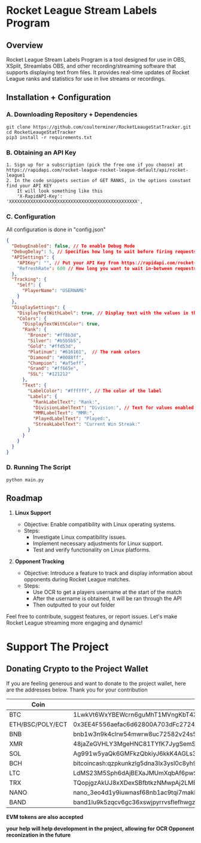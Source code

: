 # Rocket League Stream Labels Program

## Overview
Rocket League Stream Labels Program is a tool designed for use in OBS, XSplit, Streamlabs OBS, and other recording/streaming software that supports displaying text from files. It provides real-time updates of Rocket League ranks and statistics for use in live streams or recordings.

## Installation + Configuration
### A. Downloading Repository + Dependencies
```commandline
git clone https://github.com/coulterminer/RocketLeaugeStatTracker.git
cd RocketLeaugeStatTracker
pip3 install -r requirements.txt
```

### B. Obtaining an API Key
    1. Sign up for a subscription (pick the free one if you choose) at https://rapidapi.com/rocket-league-rocket-league-default/api/rocket-league1
    2. In the code snippets section of GET RANKS, in the options constant find your API KEY
        It will look something like this
        'X-RapidAPI-Key': 'XXXXXXXXXXXXXXXXXXXXXXXXXXXXXXXXXXXXXXXXXXXXXXXX',

### C. Configuration
All configuration is done in "config.json"

```json
{
  "DebugEnabled": false, // To enable Debug Mode
  "DebugDelay": 5, // Specifies how long to wait before firing requests in debug mode
  "APISettings": {
    "APIKey": "", // Put your API Key from https://rapidapi.com/rocket-league-rocket-league-default/api/rocket-league1
    "RefreshRate": 600 // How long you want to wait in-between requests
  },
  "Tracking": {
    "Self": {
      "PlayerName": "USERNAME"
    }
  },
  "DisplaySettings": {
    "DisplayTextWithLabel": true, // Display text with the values in the file
    "Colors": {
      "DisplayTextWithColor": true,
      "Rank": {
        "Bronze": "#ff8b3d",
        "Silver": "#b5b5b5",
        "Gold": "#ffd53d",
        "Platinum": "#616161",  // The rank colors 
        "Diamond": "#0088ff",
        "Champion": "#af5eff",
        "Grand": "#ff665e",
        "SSL": "#121212"
      },
      "Text": {
        "LabelColor": "#ffffff", // The color of the label
        "Labels": {
          "RankLabelText": "Rank:",
          "DivisionLabelText": "Division:", // Text for values enabled with DisplayTextWithLabel
          "MMRLabelText": "MMR:",
          "PlayedLabelText": "Played:",
          "StreakLabelText": "Current Win Streak:"
        }
      }
    }
  }
}
```

### D. Running The Script

```commandline
python main.py
```

## Roadmap

1. **Linux Support**
   - Objective: Enable compatibility with Linux operating systems.
   - Steps:
     - Investigate Linux compatibility issues.
     - Implement necessary adjustments for Linux support.
     - Test and verify functionality on Linux platforms.

2. **Opponent Tracking**
   - Objective: Introduce a feature to track and display information about opponents during Rocket League matches.
   - Steps:
     - Use OCR to get a players username at the start of the match
     - After the username is obtained, it will be ran through the API
     - Then outputted to your out folder

Feel free to contribute, suggest features, or report issues. Let's make Rocket League streaming more engaging and dynamic!

# Support The Project
## Donating Crypto to the Project Wallet
If you are feeling generous and want to donate to the project wallet, here are the addresses below. Thank you for your contribution

| Coin | Wallet |
|------|--------|
| BTC | 1LwkVt6WxYBEWcrn6guMhT1MVngKbT4X7o |
| ETH/BSC/POLY/ECT | 0x3EE4F556aefac6d62800A703dFc2724bdbCa9653 |
| BNB | bnb1w3n9k4clrw54mwrw8uc72582v24s5qlepvsk4s |
| XMR | 48jaZeGVHLY3MgeHNC81TYfK7JygSemS9WyomsACfTfSRWUjosSySYcRNFHfhe7x895XKcBLSyFaG8aGfJdScokE4HWSVcQ |
| SOL | Ag991w5yaQk6GMFkzQbkiyJ6kkK4AGLs3fuG3KjcPaME |
| BCH | bitcoincash:qzpkunkzlg5dna3lx3ysl0c8yh9n3lzlruw3vjdtsy |
| LTC | LdMS23M5Sph6dAjBEXaJMUmXqbAf6pwSuy |
| TRX | TQopjgzAkUJ8xXDexSBfbtkzNMwpAj2LMB |
| NANO | nano_3eo4d1y9iuwnasf68nb1ac9tqi7makba8icyyd4tgthfthb3mba56pp5fq6s |
| BAND | band1lu9k5zqcv6gc36xswjpyrrvsflefhwgz2ae4xc |

**EVM tokens are also accepted**

**your help will help development in the project, allowing for OCR Opponent reconization in the future**

